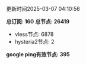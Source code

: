 更新时间2025-03-07 04:10:56

**总订阅: 160**
**总节点: 26419**
- vless节点: 6878
- hysteria2节点: 2

**google ping有效节点: 395**
